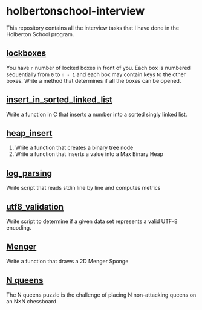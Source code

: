 # holbertonschool-interview

This repository contains all the interview tasks that I have done in the Holberton School program.

## [lockboxes](lockboxes)

You have `n` number of locked boxes in front of you. Each box is numbered sequentially from `0` to `n - 1` and each box 
may contain keys to the other boxes.
Write a method that determines if all the boxes can be opened.

## [insert_in_sorted_linked_list](insert_in_sorted_linked_list)

Write a function in C that inserts a number into a sorted singly linked list.

## [heap_insert](heap_insert)

1. Write a function that creates a binary tree node
2. Write a function that inserts a value into a Max Binary Heap

## [log_parsing](log_parsing)
Write script that reads stdin line by line and computes metrics

## [utf8_validation](./utf8_validation)
Write script to determine if a given data set represents a valid UTF-8 encoding.

## [Menger](./menger)
Write a function that draws a 2D Menger Sponge

## [N queens](./nqueens)
The N queens puzzle is the challenge of placing N non-attacking queens on an N×N chessboard.
